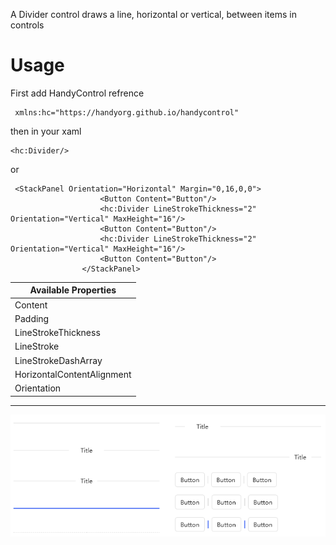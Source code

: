 A Divider control draws a line, horizontal or vertical, between items in controls


# Usage
First add HandyControl refrence
```
 xmlns:hc="https://handyorg.github.io/handycontrol"
```
then in your xaml
```
<hc:Divider/>
```
or
```
 <StackPanel Orientation="Horizontal" Margin="0,16,0,0">
                    <Button Content="Button"/>
                    <hc:Divider LineStrokeThickness="2" Orientation="Vertical" MaxHeight="16"/>
                    <Button Content="Button"/>
                    <hc:Divider LineStrokeThickness="2" Orientation="Vertical" MaxHeight="16"/>
                    <Button Content="Button"/>
                </StackPanel>
```
| **Available Properti**es |
| ------------------------ | 
| Content                    | 
| Padding                     | 
| LineStrokeThickness              | 
| LineStroke                   | 
| LineStrokeDashArray                    | 
| HorizontalContentAlignment |
| Orientation |




***

![](https://github.com/HandyOrg/HandyOrgResource/blob/master/HandyControl/Resources/Divider.png)